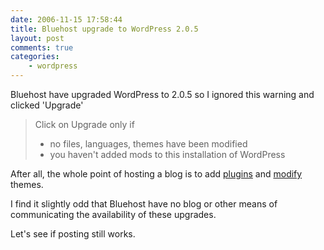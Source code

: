 ```yaml
---
date: 2006-11-15 17:58:44
title: Bluehost upgrade to WordPress 2.0.5
layout: post
comments: true
categories:
    - wordpress
---
```

Bluehost have upgraded WordPress to 2.0.5 so I ignored this warning and
clicked 'Upgrade'
> Click on Upgrade only if 
>  - no files, languages, themes have been modified 
>  - you haven't added mods to this installation of WordPress

After all, the whole point of hosting a blog is to add
[plugins](http://www.nbrightside.com/blog/2006/10/16/couple-of-useful-wordpress-plugins/)
and
[modify](http://www.nbrightside.com/blog/2006/10/10/improving-on-perfection/)
themes.

I find it slightly odd that Bluehost have no blog or other means of
communicating the availability of these upgrades.

Let's see if posting still works.
